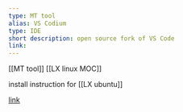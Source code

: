 ```yaml
---
type: MT tool
alias: VS Codium
type: IDE
short description: open source fork of VS Code
link:
---
```

[[MT tool]]
[[LX linux MOC]]

install instruction for [[LX ubuntu]]

[link](https://linuxcapable.com/install-vscodium-on-ubuntu-linux/)

